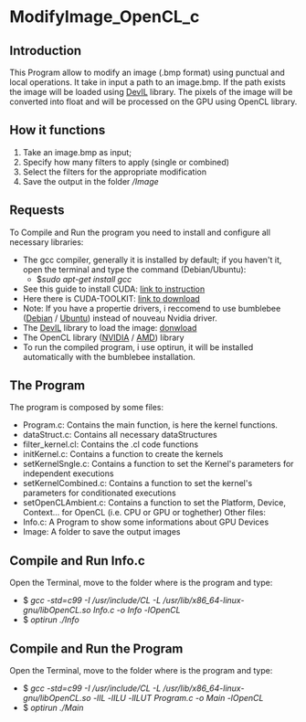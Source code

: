 # ModifyImage_OpenCL_c
## Introduction
This Program allow to modify an image (.bmp format) using punctual and local operations. 
It take in input a path to an image.bmp. If the path exists the image will be loaded using [DevIL](http://openil.sourceforge.net/) library. The pixels of the image will be converted into float and 
will be processed on the GPU using OpenCL library. 

## How it functions
1. Take an image.bmp as input;
2. Specify how many filters to apply (single or combined)
3. Select the filters for the appropriate modification
4. Save the output in the folder _/Image_

## Requests
To Compile and Run the program you need to install and configure all necessary libraries:
* The gcc compiler, generally it is installed by default; if you haven't it, open the terminal and type the command (Debian/Ubuntu):
  * $_sudo apt-get install gcc_
* See this guide to install CUDA: [link to   instruction](http://docs.nvidia.com/cuda/cuda-installation-guide-linux/#axzz4KKVroazE)
* Here there is CUDA-TOOLKIT: [link to download](https://developer.nvidia.com/cuda-downloads)
* Note: If you have a propertie drivers, i reccomend to use bumblebee ([Debian](https://wiki.debian.org/it/Bumblebee) / [Ubuntu](https://wiki.ubuntu.com/Bumblebee)) instead of nouveau Nvidia driver.
* The [DevIL](http://openil.sourceforge.net/) library to load the image: [donwload](http://openil.sourceforge.net/download.php)
* The OpenCL library ([NVIDIA](https://developer.nvidia.com/opencl) / [AMD](http://developer.amd.com/tools-and-sdks/opencl-zone/)) library 
* To run the compiled program, i use optirun, it will be installed automatically with the bumblebee installation.

## The Program
The program is composed by some files:
* Program.c: Contains the main function, is here the kernel functions.
* dataStruct.c: Contains all necessary dataStructures
* filter_kernel.cl: Contains the .cl code functions
* initKernel.c: Contains a function to create the kernels
* setKernelSngle.c: Contains a function to set the Kernel's parameters for independent executions
* setKernelCombined.c: Contains a function to set the kernel's parameters for conditionated executions
* setOpenCLAmbient.c: Contains a function to set the Platform, Device, Context... for OpenCL (i.e. CPU or GPU or toghether)
Other files:
* Info.c: A Program to show some informations about GPU Devices
* Image: A folder to save the output images

## Compile and Run Info.c
Open the Terminal, move to the folder where is the program and type:
* $ _gcc -std=c99 -I /usr/include/CL -L /usr/lib/x86_64-linux-gnu/libOpenCL.so Info.c -o Info -lOpenCL_
* $ _optirun ./Info_

## Compile and Run the Program
Open the Terminal, move to the folder where is the program and type:
* $ _gcc -std=c99 -I /usr/include/CL -L /usr/lib/x86_64-linux-gnu/libOpenCL.so  -lIL -lILU -lILUT Program.c -o Main -lOpenCL_
* $ _optirun ./Main_


